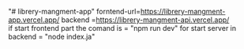 "# librery-mangment-app" 
forntend-url=https://librery-mangment-app.vercel.app/
backend =https://librery-mangment-api.vercel.app/ <br>
if start frontend part the comand is =  "npm run dev"
for start server in backend = "node index.ja"
